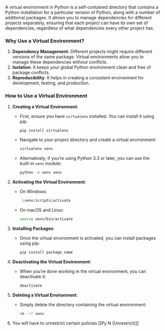 A virtual environment in Python is a self-contained directory that contains a Python installation for a particular version of Python, along with a number of additional packages. It allows you to manage dependencies for different projects separately, ensuring that each project can have its own set of dependencies, regardless of what dependencies every other project has.

### Why Use a Virtual Environment?

1. **Dependency Management**: Different projects might require different versions of the same package. Virtual environments allow you to manage these dependencies without conflicts.
2. **Isolation**: It keeps your global Python environment clean and free of package conflicts.
3. **Reproducibility**: It helps in creating a consistent environment for development, testing, and production.

### How to Use a Virtual Environment

1. **Creating a Virtual Environment**:
    
    - First, ensure you have `virtualenv` installed. You can install it using pip:
        
        ```bash
        pip install virtualenv
        ```
        
    - Navigate to your project directory and create a virtual environment:
        
        ```bash
        virtualenv venv
        ```
        
    - Alternatively, if you’re using Python 3.3 or later, you can use the built-in `venv` module:
        
        ```bash
        python -m venv venv
        ```
        
2. **Activating the Virtual Environment**:
    
    - On Windows:
        
        ```bash
        .\venv\Scripts\activate
        ```
        
    - On macOS and Linux:
        
        ```bash
        source venv/bin/activate
        ```
        
3. **Installing Packages**:
    
    - Once the virtual environment is activated, you can install packages using pip:
        
        ```bash
        pip install package_name
        ```
        
4. **Deactivating the Virtual Environment**:
    
    - When you’re done working in the virtual environment, you can deactivate it:
        
        ```bash
        deactivate
        ```
        
5. **Deleting a Virtual Environment**:
    
    - Simply delete the directory containing the virtual environment:
        
        ```bash
        rm -rf venv
        ```
        

6. You will have to unrestrict certain policies
[[Py N (Unrestrict)]]
